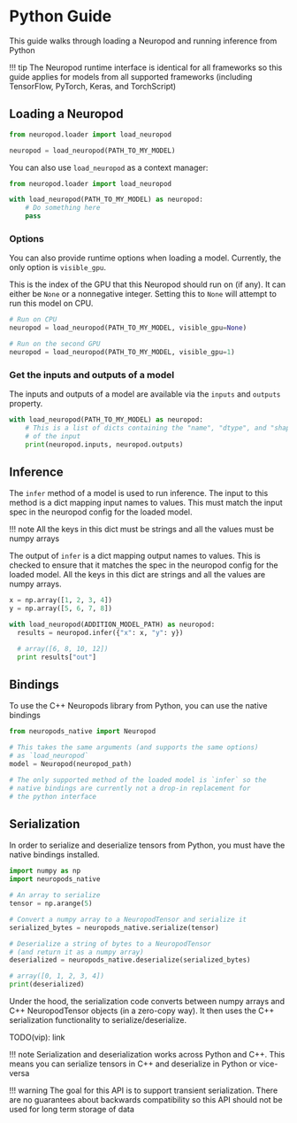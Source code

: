 # Python Guide

This guide walks through loading a Neuropod and running inference from Python

!!! tip
    The Neuropod runtime interface is identical for all frameworks so this guide applies for models from all supported frameworks (including TensorFlow, PyTorch, Keras, and TorchScript)

## Loading a Neuropod

```py
from neuropod.loader import load_neuropod

neuropod = load_neuropod(PATH_TO_MY_MODEL)
```

You can also use `load_neuropod` as a context manager:

```py
from neuropod.loader import load_neuropod

with load_neuropod(PATH_TO_MY_MODEL) as neuropod:
    # Do something here
    pass
```

### Options

You can also provide runtime options when loading a model. Currently, the only option is `visible_gpu`.

This is the index of the GPU that this Neuropod should run on (if any). It can either be `None` or a nonnegative integer.
Setting this to `None` will attempt to run this model on CPU.

```py
# Run on CPU
neuropod = load_neuropod(PATH_TO_MY_MODEL, visible_gpu=None)

# Run on the second GPU
neuropod = load_neuropod(PATH_TO_MY_MODEL, visible_gpu=1)
```

### Get the inputs and outputs of a model

The inputs and outputs of a model are available via the `inputs` and `outputs` property.

```py
with load_neuropod(PATH_TO_MY_MODEL) as neuropod:
    # This is a list of dicts containing the "name", "dtype", and "shape"
    # of the input
    print(neuropod.inputs, neuropod.outputs)
```

## Inference
The `infer` method of a model is used to run inference. The input to this method is a dict mapping input names to values. This must match the input spec in the neuropod config for the loaded model.

!!! note
    All the keys in this dict must be strings and all the values must be numpy arrays

The output of `infer` is a dict mapping output names to values. This is checked to ensure that it matches the spec in the neuropod config for the loaded model. All the keys in this dict are strings and all the values are numpy arrays.


```py
x = np.array([1, 2, 3, 4])
y = np.array([5, 6, 7, 8])

with load_neuropod(ADDITION_MODEL_PATH) as neuropod:
  results = neuropod.infer({"x": x, "y": y})

  # array([6, 8, 10, 12])
  print results["out"]
```


## Bindings

To use the C++ Neuropods library from Python, you can use the native bindings

```py
from neuropods_native import Neuropod

# This takes the same arguments (and supports the same options)
# as `load_neuropod`
model = Neuropod(neuropod_path)

# The only supported method of the loaded model is `infer` so the
# native bindings are currently not a drop-in replacement for
# the python interface
```

## Serialization

In order to serialize and deserialize tensors from Python, you must have the native bindings installed.

```py
import numpy as np
import neuropods_native

# An array to serialize
tensor = np.arange(5)

# Convert a numpy array to a NeuropodTensor and serialize it
serialized_bytes = neuropods_native.serialize(tensor)

# Deserialize a string of bytes to a NeuropodTensor
# (and return it as a numpy array)
deserialized = neuropods_native.deserialize(serialized_bytes)

# array([0, 1, 2, 3, 4])
print(deserialized)
```

Under the hood, the serialization code converts between numpy arrays and C++ NeuropodTensor objects (in a zero-copy way). It then uses the C++ serialization functionality to serialize/deserialize.

TODO(vip): link

!!! note
    Serialization and deserialization works across Python and C++. This means you can serialize tensors in C++ and deserialize in Python or vice-versa

!!! warning
    The goal for this API is to support transient serialization. There are no guarantees about backwards compatibility so this API should not be used for long term storage of data
